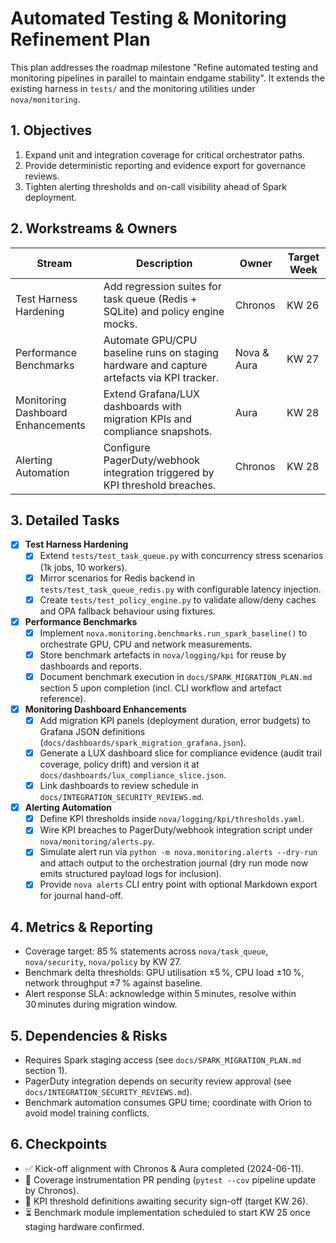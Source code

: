 # Automated Testing & Monitoring Refinement Plan

This plan addresses the roadmap milestone "Refine automated testing and monitoring pipelines in parallel to maintain endgame stability".
It extends the existing harness in `tests/` and the monitoring utilities under `nova/monitoring`.

## 1. Objectives

1. Expand unit and integration coverage for critical orchestrator paths.
2. Provide deterministic reporting and evidence export for governance reviews.
3. Tighten alerting thresholds and on-call visibility ahead of Spark deployment.

## 2. Workstreams & Owners

| Stream | Description | Owner | Target Week |
| --- | --- | --- | --- |
| Test Harness Hardening | Add regression suites for task queue (Redis + SQLite) and policy engine mocks. | Chronos | KW 26 |
| Performance Benchmarks | Automate GPU/CPU baseline runs on staging hardware and capture artefacts via KPI tracker. | Nova & Aura | KW 27 |
| Monitoring Dashboard Enhancements | Extend Grafana/LUX dashboards with migration KPIs and compliance snapshots. | Aura | KW 28 |
| Alerting Automation | Configure PagerDuty/webhook integration triggered by KPI threshold breaches. | Chronos | KW 28 |

## 3. Detailed Tasks

- [x] **Test Harness Hardening**
  - [x] Extend `tests/test_task_queue.py` with concurrency stress scenarios (1k jobs, 10 workers).
  - [x] Mirror scenarios for Redis backend in `tests/test_task_queue_redis.py` with configurable latency injection.
  - [x] Create `tests/test_policy_engine.py` to validate allow/deny caches and OPA fallback behaviour using fixtures.
- [x] **Performance Benchmarks**
  - [x] Implement `nova.monitoring.benchmarks.run_spark_baseline()` to orchestrate GPU, CPU and network measurements.
  - [x] Store benchmark artefacts in `nova/logging/kpi` for reuse by dashboards and reports.
  - [x] Document benchmark execution in `docs/SPARK_MIGRATION_PLAN.md` section 5 upon completion (incl. CLI workflow and artefact reference).
- [x] **Monitoring Dashboard Enhancements**
  - [x] Add migration KPI panels (deployment duration, error budgets) to Grafana JSON definitions (`docs/dashboards/spark_migration_grafana.json`).
  - [x] Generate a LUX dashboard slice for compliance evidence (audit trail coverage, policy drift) and version it at `docs/dashboards/lux_compliance_slice.json`.
  - [x] Link dashboards to review schedule in `docs/INTEGRATION_SECURITY_REVIEWS.md`.
- [x] **Alerting Automation**
  - [x] Define KPI thresholds inside `nova/logging/kpi/thresholds.yaml`.
  - [x] Wire KPI breaches to PagerDuty/webhook integration script under `nova/monitoring/alerts.py`.
  - [x] Simulate alert run via `python -m nova.monitoring.alerts --dry-run` and attach output to the orchestration journal (dry run mode now emits structured payload logs for inclusion).
  - [x] Provide `nova alerts` CLI entry point with optional Markdown export for journal hand-off.

## 4. Metrics & Reporting

- Coverage target: 85 % statements across `nova/task_queue`, `nova/security`, `nova/policy` by KW 27.
- Benchmark delta thresholds: GPU utilisation ±5 %, CPU load ±10 %, network throughput ±7 % against baseline.
- Alert response SLA: acknowledge within 5 minutes, resolve within 30 minutes during migration window.

## 5. Dependencies & Risks

- Requires Spark staging access (see `docs/SPARK_MIGRATION_PLAN.md` section 1).
- PagerDuty integration depends on security review approval (see `docs/INTEGRATION_SECURITY_REVIEWS.md`).
- Benchmark automation consumes GPU time; coordinate with Orion to avoid model training conflicts.

## 6. Checkpoints

- ✅ Kick-off alignment with Chronos & Aura completed (2024-06-11).
- 🔄 Coverage instrumentation PR pending (`pytest --cov` pipeline update by Chronos).
- 🔄 KPI threshold definitions awaiting security sign-off (target KW 26).
- ⏳ Benchmark module implementation scheduled to start KW 25 once staging hardware confirmed.
